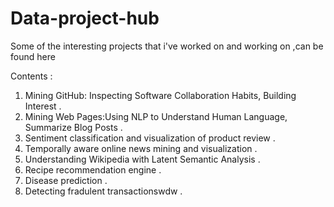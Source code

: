 # Data-project-hub

Some of the interesting projects that i've worked on and working on ,can be found here

 Contents :  
 1. Mining GitHub: Inspecting Software Collaboration Habits, Building Interest .
 2. Mining Web Pages:Using NLP to Understand Human Language, Summarize Blog Posts .
 3. Sentiment classification and visualization of product review .
 4. Temporally aware online news mining and visualization .
 5. Understanding Wikipedia with Latent  Semantic Analysis .
 6. Recipe recommendation engine .
 7. Disease prediction .
 8. Detecting fradulent transactionswdw .
